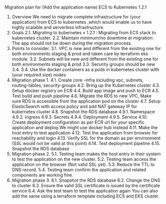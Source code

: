 Migration plan for (Add the application name)
ECS to Kubernetes 1.2.1
1. Overview
We need to migrate complete infrastructure for (your application) from ECS to kubernetes ,which would enable us to have highly scalable and serverless infrastructure.
2. Goals
2.1. Migrating to kubernetes v 1.2.1 : Migrating from ECS stack to kubernetes cluster.
2.2. Maintain minimum/no downtime at migration: The app should not be down during the migration process.
3. Points to consider.
3.1. VPC is new and different from the existing one for both environments staging & prod and taken care by terraform eks module.
3.2. Subnets will be new and different from the existing one for both environments staging & prod
3.3. Security groups should be new
3.4. 3.4. Use the docker containers as a pods in kubernetes cluster with (your required size) nodes
4. Migration phase 1.
4.1. Create core -infra including vpc, subnets, routing-tables, security-groups
4.2. Bring up the Kubernetes cluster
4.3. Setup docker registry on ECR
4.4. Build app image and push to ECR
4.5. Test build and push pipeline
4.6. Migrate the RDS to new VPC, Make sure RDS is accessible from the application pod on the cluster
4.7. Setup ElasticSearch with access policy and add NAT gateway IP for kubernetes cluster
4.8. Snapshot the RDS database
4.9.1. Namespace
4.9.2. Ingress
4.9.3. Secrets
4.9.4. Deployment
4.9.5. Service
4.10. Create deployment configuration as per ECR url for your specific application and deploy.We might use docker hub instead
4.11. Make the host entry to test application
4.12. Test the application from browser for reachability and login
4.13. Verify SSL for the domain as per environment (SSL would not be valid at this point)
4.14. Test deployment pipeline
4.15. Snapshot the RDS database
5. Migration phase 2.
5.1. Testing team makes the host entry in their system to test the application on the new cluster.
5.2. Testing team access the application on the browser (Not valid SSL yet).
5.3. Reduce the TTL to DNS record.
5.4. Testing team confirm the application and related components are working fine.
6. Migration phase 3.
6.1. Snapshot the RDS database
6.2. Change the DNS to cluster
6.3. Ensure the valid SSL certificate is issued by the certificate service
6.4. Ask the test team to test the application again
You can also add the same using a terraform template including ECS and EKS cluster.

